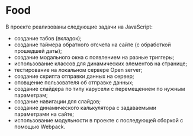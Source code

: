 # Food
В проекте реализованы следующие задачи на JavaScript:
- создание табов (вкладок);
- создание таймера обратного отсчета на сайте (с обработкой прошедшей даты);
- создание модального окна с появлением на разные триггеры;
- использование классов для динамических элементов на странице;
- тестирование на локальном сервере Open server;
- создание скрипта отправки данных на сервер;
- оповщение пользователя об отправке данных;
- создание слайдера по типу карусели с перемещением по нужным параметрам;
- создание навигации для слайдов;
- создание динамического калькулятора с задаваемыми параметрами на сайте;
- использование модульности в проекте с последующей сборкой с помощью Webpack.
